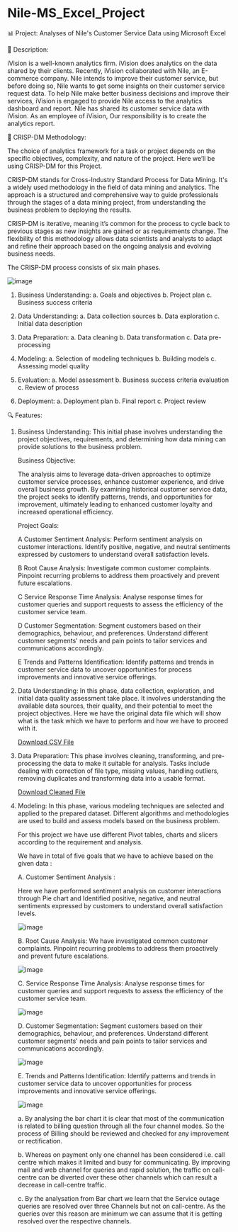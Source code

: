 # Nile-MS_Excel_Project

📊 Project: Analyses of Nile's Customer Service Data using Microsoft Excel


📝 Description: 

iVision is a well-known analytics firm. iVision does analytics on the data shared by their clients. Recently, iVision collaborated with Nile, an E-commerce company. Nile intends to improve their customer service, but before doing so, Nile wants to get some insights on their customer service request data. To help Nile make better business decisions and improve their services, iVision is engaged to provide Nile access to the analytics dashboard and report. Nile has shared its customer service data with iVision.
As an employee of iVision, Our responsibility is to create the analytics report.


🔄 CRISP-DM Methodology:

The choice of analytics framework for a task or project depends on the specific objectives, complexity, and nature of the project. Here we’ll be using CRISP-DM for this Project.

CRISP-DM stands for Cross-Industry Standard Process for Data Mining. It's a widely used methodology in the field of data mining and analytics. The approach is a structured and comprehensive way to guide professionals through the stages of a data mining project, from understanding the business problem to deploying the results.

CRISP-DM is iterative, meaning it’s common for the process to cycle back to previous stages as new insights are gained or as requirements change. The flexibility of this methodology allows data scientists and analysts to adapt and refine their approach based on the ongoing analysis and evolving business needs.

The CRISP-DM process consists of six main phases.

![image](https://github.com/shishir1991/MS_Excel_Project/assets/157515610/4d777d42-9582-4230-b22a-65a39b160749)


1. Business Understanding: a. Goals and objectives b. Project plan c. Business success criteria

2. Data Understanding: a. Data collection sources b. Data exploration c. Initial data description

3. Data Preparation: a. Data cleaning b. Data transformation c. Data pre-processing
 
4. Modeling: a. Selection of modeling techniques b. Building models c. Assessing model quality

5. Evaluation: a. Model assessment b. Business success criteria evaluation c. Review of process

6. Deployment: a. Deployment plan b. Final report c. Project review


🔍 Features:

1. Business Understanding: This initial phase involves understanding the project objectives, requirements, and determining how data mining can provide solutions to the business problem.
 
   Business Objective:
   
   The analysis aims to leverage data-driven approaches to optimize customer service processes, enhance customer experience, and drive overall business growth. By examining historical customer service data, the project seeks to identify 
   patterns, trends, and opportunities for improvement, ultimately leading to enhanced customer loyalty and increased operational efficiency. 

   Project Goals:
   
     A Customer Sentiment Analysis: Perform sentiment analysis on customer interactions. Identify positive, negative, and neutral sentiments expressed by customers to understand overall satisfaction levels. 
  
     B Root Cause Analysis: Investigate common customer complaints. Pinpoint recurring problems to address them proactively and prevent future escalations. 
  
     C Service Response Time Analysis: Analyse response times for customer queries and support requests to assess the efficiency of the customer service team.
  
     D Customer Segmentation: Segment customers based on their demographics, behaviour, and preferences. Understand different customer segments' needs and pain points to tailor services and communications accordingly. 
  
     E Trends and Patterns Identification: Identify patterns and trends in customer service data to uncover opportunities for process improvements and innovative service offerings.

2. Data Understanding: In this phase, data collection, exploration, and initial data quality assessment take place. It involves understanding the available data sources, their quality, and their potential to meet the project objectives.
   Here we have the original data file which will show what is the task which we have to perform and how we have to proceed with it.

   [Download CSV File](https://github.com/shishir1991/MS_Excel_Project/blob/main/MS%20Excel%20Graded%20Project/Call_Center_data_Raw.csv)

3. Data Preparation: This phase involves cleaning, transforming, and pre-processing the data to make it suitable for analysis. Tasks include dealing with correction of file type, missing 
   values, handling outliers, removing duplicates and transforming data into a usable format.

   [Download Cleaned File](https://github.com/shishir1991/MS_Excel_Project/blob/main/MS%20Excel%20Graded%20Project/Call_Center_data_Cleaned.xlsx)

4. Modeling: In this phase, various modeling techniques are selected and applied to the prepared dataset. Different algorithms and methodologies are used to build and assess models based on the business problem.

   For this project we have use different Pivot tables, charts and slicers according to the requirement and analysis.
    
    We have in total of five goals that we have to achieve based on the given data :

   A. Customer Sentiment Analysis :

    Here we have performed sentiment analysis on customer interactions through Pie chart and Identified positive, negative, and neutral sentiments expressed by customers to understand overall satisfaction 
    levels.

   ![image](https://github.com/shishir1991/Nile-MS_Excel_Project/assets/157515610/1ce7410a-1979-4bbc-89db-eaa589b60278)

   B. Root Cause Analysis: We have investigated common customer complaints. Pinpoint recurring problems to address them proactively and prevent future escalations.

   ![image](https://github.com/shishir1991/Nile-MS_Excel_Project/assets/157515610/821de83d-ebd7-4d74-b367-2c6aa1dd7f99)

   C. Service Response Time Analysis: Analyse response times for customer queries and support requests to assess the efficiency of the customer service team.

   ![image](https://github.com/shishir1991/Nile-MS_Excel_Project/assets/157515610/cf39da37-5356-48f2-ab43-654a9148156d)

   D. Customer Segmentation: Segment customers based on their demographics, behaviour, and preferences. Understand different customer segments' needs and pain points to tailor services and communications accordingly.

   ![image](https://github.com/shishir1991/Nile-MS_Excel_Project/assets/157515610/6140cae1-870b-40d3-800b-ec6b7aeb7662)

   E. Trends and Patterns Identification: Identify patterns and trends in customer service data to uncover opportunities for process improvements and innovative service offerings.

   ![image](https://github.com/shishir1991/Nile-MS_Excel_Project/assets/157515610/cfea79b8-6ccc-41b5-a24d-4f9965971718)

   a. By analysing the bar chart it is clear that most of the communication is related to billing question through all the four channel modes. So the process of Billing should be reviewed and checked for any improvement or rectification.
   
   b. Whereas on payment only one channel has been considered i.e. call centre which makes it limited and busy for communicating. By improving mail and web channel for queries and rapid solution, the traffic on call-centre can be 
      diverted over these other channels which can result a decrease in call-centre traffic.
   
   c. By the analysation from Bar chart we learn that the Service outage queries are resolved over three Channels but not on call-centre. As the queries over this reason are minimum we can assume that it is getting resolved over the 
      respective channels.











   








